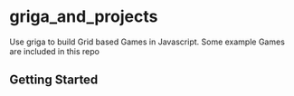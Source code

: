 # griga_and_projects

Use griga to build Grid based Games in Javascript. Some example Games are included in this repo

## Getting Started

